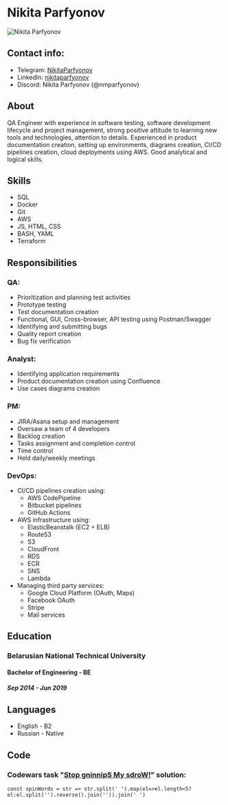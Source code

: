 # Nikita Parfyonov
![Nikita Parfyonov](https://avatars.githubusercontent.com/u/137721646) 
## Contact info:
* Telegram: [NikitaParfyonov](https://t.me/NikitaParfyonov)
* LinkedIn: [nikitaparfyonov](https://www.linkedin.com/in/nikitaparfyonov/)
* Discord: Nikita Parfyonov (@nmparfyonov)
## About
QA Engineer with experience in software testing, software development lifecycle and project management, strong positive attitude to learning new tools and technologies, attention to details. Experienced in product documentation creation, setting up environments, diagrams creation, CI/CD pipelines creation, cloud deployments using AWS. Good analytical and logical skills.
## Skills
* SQL
* Docker
* Git
* AWS
* JS, HTML, CSS
* BASH, YAML
* Terraform
## Responsibilities
### QA:
* Prioritization and planning test activities
* Prototype testing
* Test documentation creation
* Functional, GUI, Cross-browser, API testing using Postman/Swagger
* Identifying and submitting bugs
* Quality report creation
* Bug fix verification
### Analyst:
* Identifying application requirements
* Product documentation creation using Confluence
* Use cases diagrams creation
### PM:
* JIRA/Asana setup and management
* Oversaw a team of 4 developers
* Backlog creation
* Tasks assignment and completion control
* Time control
* Held daily/weekly meetings
### DevOps:
* CI/CD pipelines creation using:
  + AWS CodePipeline
  + Bitbucket pipelines
  + GitHub Actions
* AWS infrastructure using:
  + ElasticBeanstalk (EC2 + ELB)
  + Route53
  + S3
  + CloudFront
  + RDS
  + ECR
  + SNS
  + Lambda
* Managing third party services:
  + Google Cloud Platform (OAuth, Maps)
  + Facebook OAuth
  + Stripe
  + Mail services
## Education
### Belarusian National Technical University
#### Bachelor of Engineering - BE
##### Sep 2014 - Jun 2019
## Languages
* English - B2
* Russian - Native
## Code
### Codewars task "[Stop gninnipS My sdroW!](https://www.codewars.com/kata/5264d2b162488dc400000001)" solution:
```
const spinWords = str => str.split(' ').map(el=>el.length<5?el:el.split('').reverse().join('')).join(' ')
```
